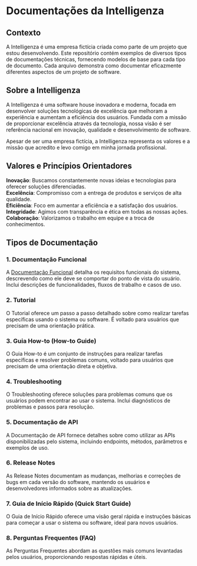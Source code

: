 # Documentações da Intelligenza

## Contexto
A Intelligenza é uma empresa fictícia criada como parte de um projeto que estou desenvolvendo. Este repositório contém exemplos de diversos tipos de documentações técnicas, fornecendo modelos de base para cada tipo de documento. Cada arquivo demonstra como documentar eficazmente diferentes aspectos de um projeto de software.

## Sobre a Intelligenza
A Intelligenza é uma software house inovadora e moderna, focada em desenvolver soluções tecnológicas de excelência que melhoram a experiência e aumentam a eficiência dos usuários. Fundada com a missão de proporcionar excelência através da tecnologia, nossa visão é ser referência nacional em inovação, qualidade e desenvolvimento de software. 

Apesar de ser uma empresa fictícia, a Intelligenza representa os valores e a missão que acredito e levo comigo em minha jornada profissional.

## Valores e Princípios Orientadores
**Inovação**: Buscamos constantemente novas ideias e tecnologias para oferecer soluções diferenciadas.<br/>
**Excelência**: Compromisso com a entrega de produtos e serviços de alta qualidade.<br/>
**Eficiência**: Foco em aumentar a eficiência e a satisfação dos usuários.<br/>
**Integridade**: Agimos com transparência e ética em todas as nossas ações.<br/>
**Colaboração**: Valorizamos o trabalho em equipe e a troca de conhecimentos.<br/>

## Tipos de Documentação
### 1. Documentação Funcional
  A [Documentação Funcional]() detalha os requisitos funcionais do sistema, descrevendo como ele   deve se comportar do ponto de vista do usuário. Inclui descrições de funcionalidades, fluxos de trabalho e casos de uso.<br/>

### 2. Tutorial
O Tutorial oferece um passo a passo detalhado sobre como realizar tarefas específicas usando o sistema ou software. É voltado para usuários que precisam de uma orientação prática.

### 3. Guia How-to (How-to Guide)
O Guia How-to é um conjunto de instruções para realizar tarefas específicas e resolver problemas comuns, voltado para usuários que precisam de uma orientação direta e objetiva.

### 4. Troubleshooting
O Troubleshooting oferece soluções para problemas comuns que os usuários podem encontrar ao usar o sistema. Inclui diagnósticos de problemas e passos para resolução.

### 5. Documentação de API
A Documentação de API fornece detalhes sobre como utilizar as APIs disponibilizadas pelo sistema, incluindo endpoints, métodos, parâmetros e exemplos de uso.

### 6. Release Notes
As Release Notes documentam as mudanças, melhorias e correções de bugs em cada versão do software, mantendo os usuários e desenvolvedores informados sobre as atualizações.

### 7. Guia de Início Rápido (Quick Start Guide)
O Guia de Início Rápido oferece uma visão geral rápida e instruções básicas para começar a usar o sistema ou software, ideal para novos usuários.

### 8. Perguntas Frequentes (FAQ)
As Perguntas Frequentes abordam as questões mais comuns levantadas pelos usuários, proporcionando respostas rápidas e úteis.
